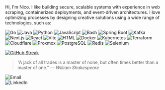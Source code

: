 # 

Hi, I'm Nico. I like building secure, scalable systems with experience in web scraping, containerized deployments, and event-driven architectures. I love optimizing processes by designing creative solutions using a wide range of technologies, such as:

![Go](https://img.shields.io/badge/Go-00ADD8?style=flat-square&logo=go&logoColor=white)
![Java](https://img.shields.io/badge/Java-007396?style=flat-square&logo=java&logoColor=white)
![Python](https://img.shields.io/badge/Python-3776AB?style=flat-square&logo=python&logoColor=white)
![JavaScript](https://img.shields.io/badge/JavaScript-F7DF1E?style=flat-square&logo=javascript&logoColor=black)
![Bash](https://img.shields.io/badge/Bash-4EAA25?style=flat-square&logo=gnu-bash&logoColor=white)
![Spring Boot](https://img.shields.io/badge/Spring%20Boot-6DB33F?style=flat-square&logo=spring&logoColor=white)
![Kafka](https://img.shields.io/badge/Kafka-231F20?style=flat-square&logo=apache-kafka&logoColor=white)
![Next.js](https://img.shields.io/badge/Next.js-000000?style=flat-square&logo=next.js&logoColor=white)
![React](https://img.shields.io/badge/React-61DAFB?style=flat-square&logo=react&logoColor=black)
![Vite](https://img.shields.io/badge/Vite-646CFF?style=flat-square&logo=vite&logoColor=white)
![HTML](https://img.shields.io/badge/HTML-E34F26?style=flat-square&logo=html5&logoColor=white)
![Docker](https://img.shields.io/badge/Docker-2496ED?style=flat-square&logo=docker&logoColor=white)
![Kubernetes](https://img.shields.io/badge/Kubernetes-326CE5?style=flat-square&logo=kubernetes&logoColor=white)
![Terraform](https://img.shields.io/badge/Terraform-623CE4?style=flat-square&logo=terraform&logoColor=white)
![Cloudflare](https://img.shields.io/badge/Cloudflare-F38020?style=flat-square&logo=cloudflare&logoColor=white)
![Proxmox](https://img.shields.io/badge/Proxmox-E57000?style=flat-square&logo=proxmox&logoColor=white)
![PostgreSQL](https://img.shields.io/badge/PostgreSQL-336791?style=flat-square&logo=postgresql&logoColor=white)
![Redis](https://img.shields.io/badge/Redis-DC382D?style=flat-square&logo=redis&logoColor=white)
![Selenium](https://img.shields.io/badge/Selenium-43B02A?style=flat-square&logo=selenium&logoColor=white)

<a href="https://git.io/streak-stats"><img src="https://streak-stats.demolab.com?user=n1colasgtz" alt="GitHub Streak" /></a>

  <blockquote>
    “A jack of all trades is a master of none, but often times better than a master of one.”
    <cite>— William Shakespeare</cite>
  </blockquote>

![Email](https://img.shields.io/badge/nicolas2001movil@gmail.com-ffffff)  
![LinkedIn](https://img.shields.io/badge/LinkedIn-Nicolás%20Gutiérrez-FFFFFF?style=flat-square&logo=linkedin&logoColor=white)  
